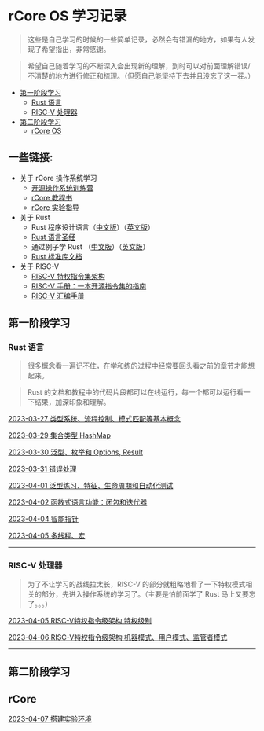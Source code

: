 # rCore OS 学习记录

> 这些是自己学习的时候的一些简单记录，必然会有错漏的地方，如果有人发现了希望指出，非常感谢。

> 希望自己随着学习的不断深入会出现新的理解，到时可以对前面理解错误/不清楚的地方进行修正和梳理。（但愿自己能坚持下去并且没忘了这一茬。）

* [第一阶段学习](#1)
  * [Rust 语言](#1.1)
  * [RISC-V 处理器](#1.2)
* [第二阶段学习](#2)
  * [rCore OS](#2.1)

## 一些链接:
- 关于 rCore 操作系统学习
  - [开源操作系统训练营](https://github.com/LearningOS)
  - [rCore 教程书](http://rcore-os.cn/rCore-Tutorial-Book-v3/)
  - [rCore 实验指导](https://learningos.github.io/rCore-Tutorial-Guide-2023S/)
- 关于 Rust
  - Rust 程序设计语言（[中文版](https://kaisery.github.io/trpl-zh-cn/title-page.html)）（[英文版](https://doc.rust-lang.org/stable/book/title-page.html)）
  - [Rust 语言圣经](https://course.rs)
  - 通过例子学 Rust （[中文版](https://rustwiki.org/zh-CN/rust-by-example/)）（[英文版](https://doc.rust-lang.org/rust-by-example/)）
  - [Rust 标准库文档](https://doc.rust-lang.org/std/index.html)
- 关于 RISC-V
  - [RISC-V 特权指令集架构](https://content.riscv.org/wp-content/uploads/2018/05/riscv-privileged-BCN.v7-2.pdf)
  - [RISC-V 手册：一本开源指令集的指南](http://riscvbook.com/chinese/RISC-V-Reader-Chinese-v2p1.pdf)
  - [RISC-V 汇编手册](https://github.com/riscv-non-isa/riscv-asm-manual/blob/master/riscv-asm.md)


<h2 id="1">第一阶段学习</h2>

<h3 id="1.1">Rust 语言</h3>

> 很多概念看一遍记不住，在学和练的过程中经常要回头看之前的章节才能想起来。

> Rust 的文档和教程中的代码片段都可以在线运行，每一个都可以运行看一下结果，加深印象和理解。

[2023-03-27 类型系统、流程控制、模式匹配等基本概念](rust/20230327.md)

[2023-03-29 集合类型 HashMap](rust/20230329.md)

[2023-03-30 泛型、枚举和 Options, Result](rust/20230330.md)

[2023-03-31 错误处理](rust/20230331.md)

[2023-04-01 泛型练习、特征、生命周期和自动化测试](rust/20230401.md)

[2023-04-02 函数式语言功能：闭包和迭代器](rust/20230402.md)

[2023-04-04 智能指针](rust/20230404.md)

[2023-04-05 多线程、宏](rust/20230405.md)

---

<h3 id="1.2">RISC-V 处理器</h3>

> 为了不让学习的战线拉太长，RISC-V 的部分就粗略地看了一下特权模式相关的部分，先进入操作系统的学习了。（主要是怕前面学了 Rust 马上又要忘了。。。）

[2023-04-05 RISC-V特权指令级架构 特权级别](riscv/20230405.md)

[2023-04-06 RISC-V特权指令级架构 机器模式、用户模式、监管者模式](riscv/20230406.md)

---

<h2 id="2">第二阶段学习</h2>

<h2 id="2.1">rCore</h2>

[2023-04-07 搭建实验环境](rcore/20230407.md)
